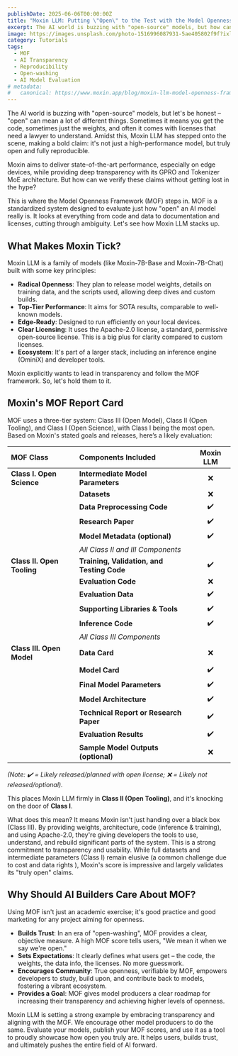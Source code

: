 ```yaml
---
publishDate: 2025-06-06T00:00:00Z
title: "Moxin LLM: Putting \"Open\" to the Test with the Model Openness Framework"
excerpt: The AI world is buzzing with "open-source" models, but how can we verify these claims without getting lost in the hype? This is where the Model Openness Framework (MOF) steps in.
image: https://images.unsplash.com/photo-1516996087931-5ae405802f9f?ixlib=rb-4.0.3&ixid=M3wxMjA3fDB8MHxwaG90by1wYWdlfHx8fGVufDB8fHx8fA%3D%3D&auto=format&fit=crop&w=2070&q=80
category: Tutorials
tags:
  - MOF
  - AI Transparency
  - Reproducibility
  - Open-washing
  - AI Model Evaluation
# metadata:
#   canonical: https://www.moxin.app/blog/moxin-llm-model-openness-framework
---
```


The AI world is buzzing with "open-source" models, but let's be honest – "open" can mean a lot of different things. Sometimes it means you get the code, sometimes just the weights, and often it comes with licenses that need a lawyer to understand. Amidst this, Moxin LLM has stepped onto the scene, making a bold claim: it's not just a high-performance model, but truly open and fully reproducible.

Moxin aims to deliver state-of-the-art performance, especially on edge devices, while providing deep transparency with its GPRO and Tokenizer MoE architecture. But how can we verify these claims without getting lost in the hype?

This is where the Model Openness Framework (MOF) steps in. MOF is a standardized system designed to evaluate just how "open" an AI model really is. It looks at everything from code and data to documentation and licenses, cutting through ambiguity. Let's see how Moxin LLM stacks up.

## What Makes Moxin Tick?

Moxin LLM is a family of models (like Moxin-7B-Base and Moxin-7B-Chat) built with some key principles:

-   **Radical Openness**: They plan to release model weights, details on training data, and the scripts used, allowing deep dives and custom builds.
-   **Top-Tier Performance**: It aims for SOTA results, comparable to well-known models.
-   **Edge-Ready**: Designed to run efficiently on your local devices.
-   **Clear Licensing**: It uses the Apache-2.0 license, a standard, permissive open-source license. This is a big plus for clarity compared to custom licenses.
-   **Ecosystem**: It's part of a larger stack, including an inference engine (OminiX) and developer tools.

Moxin explicitly wants to lead in transparency and follow the MOF framework. So, let's hold them to it.

## Moxin's MOF Report Card

MOF uses a three-tier system: Class III (Open Model), Class II (Open Tooling), and Class I (Open Science), with Class I being the most open. Based on Moxin's stated goals and releases, here’s a likely evaluation:

| MOF Class | Components Included | Moxin LLM |
| :--- | :--- | :---: |
| **Class I. Open Science** | **Intermediate Model Parameters** | ❌ |
| | **Datasets** | ❌ |
| | **Data Preprocessing Code** | ✔️ |
| | **Research Paper** | ✔️ |
| | **Model Metadata (optional)** | ✔️ |
| | *All Class II and III Components* | |
| **Class II. Open Tooling**| **Training, Validation, and Testing Code**| ✔️ |
| | **Evaluation Code** | ❌ |
| | **Evaluation Data** | ✔️ |
| | **Supporting Libraries & Tools** | ✔️ |
| | **Inference Code** | ✔️ |
| | *All Class III Components* | |
| **Class III. Open Model**| **Data Card** | ❌ |
| | **Model Card** | ✔️ |
| | **Final Model Parameters** | ✔️ |
| | **Model Architecture** | ✔️ |
| | **Technical Report or Research Paper**| ✔️ |
| | **Evaluation Results** | ✔️ |
| | **Sample Model Outputs (optional)**| ❌ |

*(Note: ✔️ = Likely released/planned with open license; ❌ = Likely not released/optional).*

This places Moxin LLM firmly in **Class II (Open Tooling)**, and it's knocking on the door of **Class I**.

What does this mean? It means Moxin isn't just handing over a black box (Class III). By providing weights, architecture, code (inference & training), and using Apache-2.0, they're giving developers the tools to use, understand, and rebuild significant parts of the system. This is a strong commitment to transparency and usability. While full datasets and intermediate parameters (Class I) remain elusive (a common challenge due to cost and data rights ), Moxin's score is impressive and largely validates its "truly open" claims.

## Why Should AI Builders Care About MOF?

Using MOF isn't just an academic exercise; it's good practice and good marketing for any project aiming for openness.

-   **Builds Trust**: In an era of "open-washing", MOF provides a clear, objective measure. A high MOF score tells users, "We mean it when we say we're open."
-   **Sets Expectations**: It clearly defines what users get – the code, the weights, the data info, the licenses. No more guesswork.
-   **Encourages Community**: True openness, verifiable by MOF, empowers developers to study, build upon, and contribute back to models, fostering a vibrant ecosystem.
-   **Provides a Goal**: MOF gives model producers a clear roadmap for increasing their transparency and achieving higher levels of openness.

Moxin LLM is setting a strong example by embracing transparency and aligning with the MOF. We encourage other model producers to do the same. Evaluate your models, publish your MOF scores, and use it as a tool to proudly showcase how open you truly are. It helps users, builds trust, and ultimately pushes the entire field of AI forward.